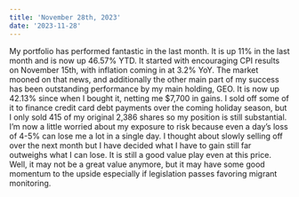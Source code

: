 ```yaml
---
title: 'November 28th, 2023'
date: '2023-11-28'
---
```



My portfolio has performed fantastic in the last month. It is up 11% in the last month and is now up 46.57% YTD. It started with encouraging CPI results on November 15th, with inflation coming in at 3.2% YoY. The market mooned on that news, and additionally the other main part of my success has been outstanding performance by my main holding, GEO. It is now up 42.13% since when I bought it, netting me $7,700 in gains. I sold off some of it to finance credit card debt payments over the coming holiday season, but I only sold 415 of my original 2,386 shares so my position is still substantial. I’m now a little worried about my exposure to risk because even a day’s loss of 4-5% can lose me a lot in a single day. I thought about slowly selling off  over the next month but I have decided what I have to gain still far outweighs what I can lose. It is still a good value play even at this price. Well, it may not be a great value anymore, but it may have some good momentum to the upside especially if legislation passes favoring migrant monitoring.